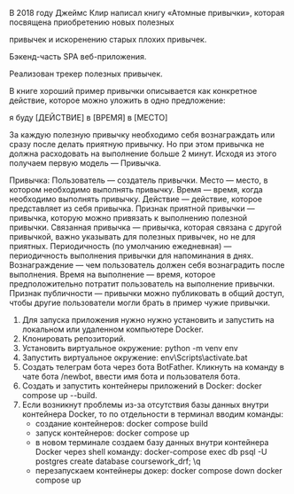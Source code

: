 В 2018 году Джеймс Клир написал книгу «Атомные привычки», которая посвящена приобретению новых полезных

привычек и искоренению старых плохих привычек.

Бэкенд-часть SPA веб-приложения.

Реализован трекер полезных привычек.

В книге хороший пример привычки описывается как конкретное действие, которое можно уложить в одно предложение:

я буду [ДЕЙСТВИЕ] в [ВРЕМЯ] в [МЕСТО]

За каждую полезную привычку необходимо себя вознаграждать или сразу после делать приятную привычку. Но при этом привычка не должна расходовать на выполнение больше 2 минут. Исходя из этого получаем первую модель — Привычка.

Привычка:
    Пользователь — создатель привычки.
    Место — место, в котором необходимо выполнять привычку.
    Время — время, когда необходимо выполнять привычку.
    Действие — действие, которое представляет из себя привычка.
    Признак приятной привычки — привычка, которую можно привязать к выполнению полезной привычки.
    Связанная привычка — привычка, которая связана с другой привычкой, важно указывать для полезных привычек, но не для приятных.
    Периодичность (по умолчанию ежедневная) — периодичность выполнения привычки для напоминания в днях.
    Вознаграждение — чем пользователь должен себя вознаградить после выполнения.
    Время на выполнение — время, которое предположительно потратит пользователь на выполнение привычки.
    Признак публичности — привычки можно публиковать в общий доступ, чтобы другие пользователи могли брать в пример чужие привычки.


1. Для запуска приложения нужно нужно установить и запустить на локальном или удаленном компьютере Docker.
2. Клонировать репозиторий.
3. Установить виртуальное окружение:
    python -m venv env
4. Запустить виртуальное окружение:
    env\Scripts\activate.bat
5. Создать телеграм бота через бота BotFather. Кликнуть на команду в чате бота /newbot, ввести имя бота и пользователя бота.
6. Создать и запустить контейнеры приложений в Docker:
    docker compose up --build.
7. Если возникнут проблемы из-за отсутствия базы данных внутри контейнера Docker, то по отдельности в терминал вводим команды:
    - создание контейнеров:
        docker compose build
    - запуск контейнеров:
        docker compose up
    - в новом терминале создаем базу данных внутри контейнера Docker через shell команду:
        docker-compose exec db psql -U postgres
    create database coursework_drf;
        \q
    - перезапускаем контейнеры докер:
        docker compose down
        docker compose up
